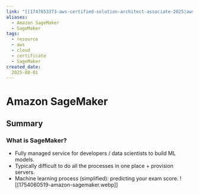```yaml
---
link: "[[1747853373-aws-certified-solution-architect-associate-2025|aws Certified Solution Architect Associate 2025]]"
aliases: 
  - Amazon SageMaker
  - SageMaker
tags:
  - resource
  - aws
  - cloud
  - certificate
  - SageMaker
created_date:
  2025-08-01
---
```

# Amazon SageMaker
## Summary
### What is SageMaker?
- Fully managed service for developers / data scientists to build ML models.
- Typically difficult to do all the processes in one place + provision servers.
- Machine learning process (simplified): predicting your exam score.
![[1754060519-amazon-sagemaker.webp]]

